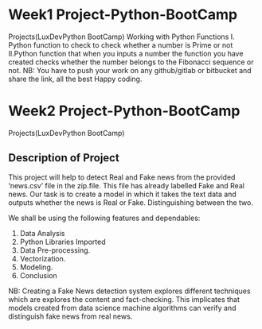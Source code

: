 # Week1 Project-Python-BootCamp
Projects(LuxDevPython BootCamp)
Working with Python Functions
  I. Python function to check to check whether a number is Prime or not
  II.Python function that when you inputs a number the function you have created checks whether the number belongs to the Fibonacci sequence or not.
NB: You have to push your work on any github/gitlab or bitbucket and share the link, all the best Happy coding.

# Week2 Project-Python-BootCamp
Projects(LuxDevPython BootCamp)
## Description of Project

This project will help to detect Real and Fake news from the provided ‘news.csv’ file in the zip.file. This file has already labelled Fake and Real news. Our task is to create a model in which it takes the text data and outputs whether the news is Real or Fake. Distinguishing between the two.

We shall be using the following features and dependables:

1. Data Analysis
2. Python Libraries Imported
3. Data Pre-processing.
4. Vectorization.
5. Modeling.
6. Conclusion

NB: Creating a Fake News detection system explores different techniques which are explores the content and fact-checking. This implicates that models created from data science machine algorithms can verify and distinguish fake news from real news. 
